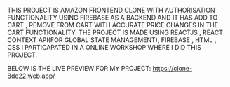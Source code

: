 THIS PROJECT IS AMAZON FRONTEND CLONE WITH AUTHORISATION FUNCTIONALITY USING FIREBASE AS A BACKEND AND IT HAS ADD TO CART , REMOVE FROM CART WITH ACCURATE  PRICE CHANGES IN THE CART FUNCTIONALITY.
THE PROJECT IS MADE USING REACTJS , REACT CONTEXT API(FOR GLOBAL STATE MANAGEMENT), FIREBASE , HTML , CSS
I PARTICAPATED IN A ONLINE WORKSHOP WHERE I DID THIS PROJECT.

BELOW IS THE LIVE PREVIEW FOR MY PROJECT:
https://clone-8de22.web.app/

